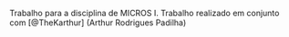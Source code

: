 Trabalho para a disciplina de MICROS I.
Trabalho realizado em conjunto com [@TheKarthur] (Arthur Rodrigues Padilha)
